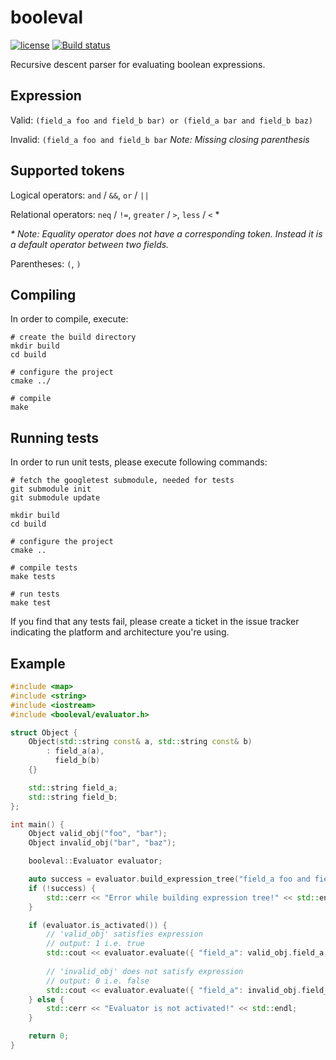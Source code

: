 # booleval

[![license](https://img.shields.io/badge/license-MIT-brightgreen.svg?style=flat)](https://github.com/m-peko/booleval/blob/master/LICENSE) [![Build status](https://ci.appveyor.com/api/projects/status/gusrrn0mn67q2yaj?svg=true)](https://ci.appveyor.com/project/m-peko/booleval)

Recursive descent parser for evaluating boolean expressions.

## Expression

Valid: `(field_a foo and field_b bar) or (field_a bar and field_b baz)`

Invalid: `(field_a foo and field_b bar` _Note: Missing closing parenthesis_

## Supported tokens

Logical operators: `and` / `&&`, `or` / `||`

Relational operators: `neq` / `!=`, `greater` / `>`, `less` / `<` *

_* Note: Equality operator does not have a corresponding token. Instead it is a default operator between two fields._

Parentheses: `(`, `)`

## Compiling

In order to compile, execute:

```Shell
# create the build directory
mkdir build
cd build

# configure the project
cmake ../

# compile
make
```

## Running tests

In order to run unit tests, please execute following commands:

```Shell
# fetch the googletest submodule, needed for tests
git submodule init
git submodule update

mkdir build
cd build

# configure the project
cmake ..

# compile tests
make tests

# run tests
make test
```

If you find that any tests fail, please create a ticket in the
issue tracker indicating the platform and architecture you're using.

## Example

```c++
#include <map>
#include <string>
#include <iostream>
#include <booleval/evaluator.h>

struct Object {
    Object(std::string const& a, std::string const& b)
        : field_a(a),
          field_b(b)
    {}

    std::string field_a;
    std::string field_b;
};

int main() {
    Object valid_obj("foo", "bar");
    Object invalid_obj("bar", "baz");

    booleval::Evaluator evaluator;

    auto success = evaluator.build_expression_tree("field_a foo and field_b bar");
    if (!success) {
        std::cerr << "Error while building expression tree!" << std::endl;
    }

    if (evaluator.is_activated()) {
        // 'valid_obj' satisfies expression
        // output: 1 i.e. true
        std::cout << evaluator.evaluate({ "field_a": valid_obj.field_a, "field_b": valid_obj.field_b }) << std::endl;
        
        // 'invalid_obj' does not satisfy expression
        // output: 0 i.e. false
        std::cout << evaluator.evaluate({ "field_a": invalid_obj.field_a, "field_b": invalid_obj.field_b }) << std::endl;
    } else {
        std::cerr << "Evaluator is not activated!" << std::endl;
    }

    return 0;
}

```
